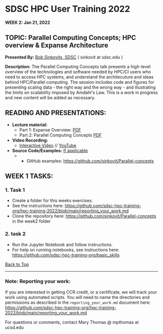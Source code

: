 # SDSC HPC User Training 2022

**WEEK 2: Jan 21, 2022**

## TOPIC: Parallel Computing Concepts; HPC overview & Expanse Architecture<a name="top">
**Presented By:** [Bob Sinkovits, SDSC](https://www.sdsc.edu/research/researcher_spotlight/sinkovits_robert.html) ( sinkovit at  sdsc.edu )

**Description:** The Parallel Computing Concepts talk presents a high-level overview of the technologies and software needed by HPC/CI users who need to access HPC systems, and understand the architecuture and ideas behind HPC/Parallel computing. The session includes  code and figures for presenting scaling data - the right way and the wrong way - and illustrating the limits on scalability imposed by Amdahl's Law. This is a work in progress and new content will be added as necessary. 
 
## READING AND PRESENTATIONS:
* **Lecture material:** 
  * Part 1: Expanse Overview: [PDF](https://github.com/sdsc-hpc-training-org/hpc-training-2022/blob/main/week02_par_pgm_cncpts/Sinkovits_Expanse_overview.pdf)
  * Part 2: Parallel Computing Concepts [PDF](https://github.com/sdsc-hpc-training-org/hpc-training-2022/blob/main/week02_par_pgm_cncpts/Sinkovits_Parallel_concepts.pdf)
* **Video Recording:** 
  * [Interactive Video](https://education.sdsc.edu/training/interactive/202201_parallel_computing_concepts/index.html) // [YouTube](https://youtu.be/WWMAx88pwlU?t=3)
* **Source Code/Examples:** [If applicable]()
  *   * GitHub examples: https://github.com/sinkovit/Parallel-concepts

## WEEK 1 TASKS:

### 1. Task 1
* Create a folder for this weeks exercises.  
* See the instructions here:  https://github.com/sdsc-hpc-training-org/hpc-training-2022/blob/main/reporting_your_work.md
* Clone the repository here:  https://github.com/sinkovit/Parallel-concepts in the week2 folder

### 2. task 2
* Run the Jupyter Notebook and follow instructions.
* For help on running notebooks, see instructions here: https://github.com/sdsc-hpc-training-org/basic_skills

[Back to Top](#top)
______
### Note: Reporting your work:
If you are interested in getting CCR credit, or a certificate, we will track your work using automated scripts.
You will need to name the directories and permissions as described in the ``reporting_your_work.md`` document here:
https://github.com/sdsc-hpc-training-org/hpc-training-2022/blob/main/reporting_your_work.md



For questions or comments, contact Mary Thomas @ mpthomas  at  ucsd.edu
